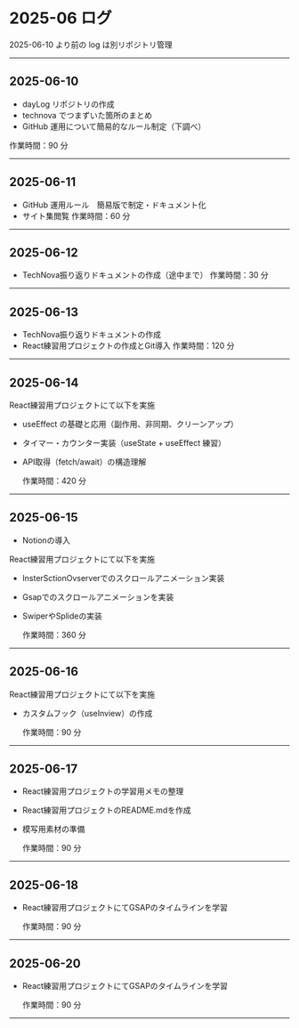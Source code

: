 # 2025-06 ログ

2025-06-10 より前の log は別リポジトリ管理

---

## 2025-06-10

- dayLog リポジトリの作成
- technova でつまずいた箇所のまとめ
- GitHub 運用について簡易的なルール制定（下調べ）

作業時間：90 分

---

## 2025-06-11

- GitHub 運用ルール　簡易版で制定・ドキュメント化
- サイト集閲覧
  作業時間：60 分

---

## 2025-06-12

- TechNova振り返りドキュメントの作成（途中まで）
  作業時間：30 分

---

## 2025-06-13

- TechNova振り返りドキュメントの作成
- React練習用プロジェクトの作成とGit導入
  作業時間：120 分

---

## 2025-06-14

React練習用プロジェクトにて以下を実施

- useEffect の基礎と応用（副作用、非同期、クリーンアップ）
- タイマー・カウンター実装（useState + useEffect 練習）
- API取得（fetch/await）の構造理解

  作業時間：420 分

---

## 2025-06-15

- Notionの導入

React練習用プロジェクトにて以下を実施

- InsterSctionOvserverでのスクロールアニメーション実装
- Gsapでのスクロールアニメーションを実装
- SwiperやSplideの実装

  作業時間：360 分

---

## 2025-06-16

React練習用プロジェクトにて以下を実施

- カスタムフック（useInview）の作成

  作業時間：90 分

---

## 2025-06-17

- React練習用プロジェクトの学習用メモの整理
- React練習用プロジェクトのREADME.mdを作成
- 模写用素材の準備

  作業時間：90 分

---

## 2025-06-18

- React練習用プロジェクトにてGSAPのタイムラインを学習

  作業時間：90 分

---

## 2025-06-20

- React練習用プロジェクトにてGSAPのタイムラインを学習

  作業時間：90 分

---
